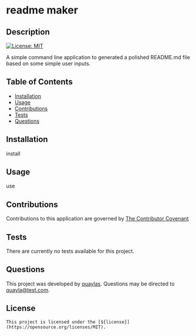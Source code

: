 # readme maker

  ## Description

  [![License: MIT](https://img.shields.io/badge/license-MIT-0d0042)](https://opensource.org/licenses/MIT)

  A simple command line application to generated a polished README.md file based on some simple user inputs.

  ## Table of Contents

  * [Installation](#installation)
  * [Usage](#usage)
  * [Contributions](#contributions)
  * [Tests](#tests)
  * [Questions](#questions)

  ## Installation

  install

  ## Usage

  use

  ## Contributions

  Contributions to this application are governed by [The Contributor Covenant](https://www.contributor-covenant.org/version/2/0/code_of_conduct/)

  ## Tests

  There are currently no tests available for this project.

  ## Questions

  This project was developed by [quaylas](https://github.com/quaylas). 
  Questions may be directed to [quayla@test.com](mailto:quayla@test.com).

  ## License

    This project is licensed under the [${license}](https://opensource.org/licenses/MIT).
  

